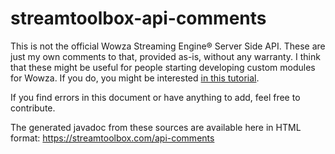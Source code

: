 # streamtoolbox-api-comments

This is not the official Wowza Streaming Engine&reg; Server Side API. These are just my own comments to that, provided as-is, without any warranty.
I think that these might be useful for people starting developing custom modules for Wowza. If you do, you might be interested [in this tutorial](https://streamtoolbox.com/hello-wowza-module-tutorial).

If you find errors in this document or have anything to add, feel free to contribute.

The generated javadoc from these sources are available here in HTML format: https://streamtoolbox.com/api-comments
